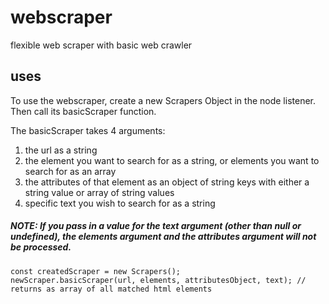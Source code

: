# webscraper
flexible web scraper with basic web crawler

## uses
To use the webscraper, create a new Scrapers Object in the node listener.
Then call its basicScraper function.

The basicScraper takes 4 arguments:
1) the url as a string
2) the element you want to search for as a string, or elements you want to search for as an array
3) the attributes of that element as an object of string keys with either a string value or array of string values
4) specific text you wish to search for as a string

##### NOTE: If you pass in a value for the text argument (other than null or undefined), the elements argument and the attributes argument will not be processed.

```
const createdScraper = new Scrapers();
newScraper.basicScraper(url, elements, attributesObject, text); // returns as array of all matched html elements
```
